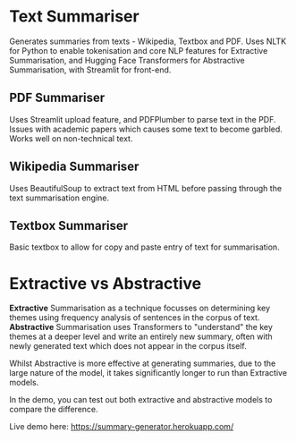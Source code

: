 # Text Summariser
Generates summaries from texts - Wikipedia, Textbox and PDF. Uses NLTK for Python to enable tokenisation and core NLP features for Extractive Summarisation, and Hugging Face Transformers for Abstractive Summarisation, with Streamlit for front-end.

## PDF Summariser
Uses Streamlit upload feature, and PDFPlumber to parse text in the PDF. Issues with academic papers which causes some text to become garbled. Works well on non-technical text.

## Wikipedia Summariser
Uses BeautifulSoup to extract text from HTML before passing through the text summarisation engine.

## Textbox Summariser
Basic textbox to allow for copy and paste entry of text for summarisation.


# Extractive vs Abstractive
**Extractive** Summarisation as a technique focusses on determining key themes using frequency analysis of sentences in the corpus of text. **Abstractive** Summarisation uses Transformers to "understand" the key themes at a deeper level and write an entirely new summary, often with newly generated text which does not appear in the corpus itself.

Whilst Abstractive is more effective at generating summaries, due to the large nature of the model, it takes significantly longer to run than Extractive models.

In the demo, you can test out both extractive and abstractive models to compare the difference.

Live demo here: https://summary-generator.herokuapp.com/
